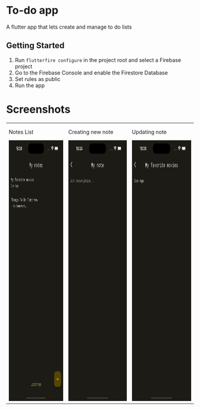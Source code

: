 # To-do app

A flutter app that lets create and manage to do lists

## Getting Started

1. Run <code>flutterfire configure</code> in the project root and select a Firebase project
2. Go to the Firebase Console and enable the Firestore Database
3. Set rules as public
4. Run the app

# Screenshots

<table>
  <tr>
    <td>
      <p>Notes List</p>
      <img src="/assets/home.png" alt="Notes List" height="700">
    </td>
    <td>
      <p>Creating new note</p>
      <img src="/assets/creating_new_note.png" alt="Creating new note" height="700">
    </td>
    <td>
      <p>Updating note</p>
      <img src="/assets/updating.png" alt="Updating note" height="700">
    </td>
  </tr>
</table>